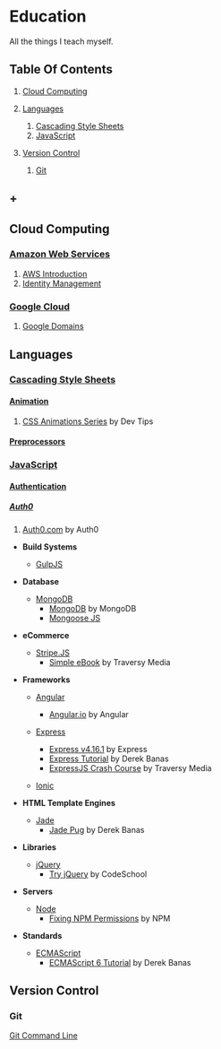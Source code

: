 # Education
All the things I teach myself.  





## Table Of Contents
1. [Cloud Computing](#cloud-computing)
1. [Languages](#languages)
    1. [Cascading Style Sheets](#cascading-style-sheets)
    1. [JavaScript](#javascript)

1. [Version Control](#version-control)
    1. [Git](#git)
## +






## Cloud Computing
### [Amazon Web Services](dir/cloud-computing/amazon-web-services)
1. [AWS Introduction](dir/)
1. [Identity Management](dir/)

### [Google Cloud](dir/cloud-computing)
1. [Google Domains](dir/)






## Languages
### [Cascading Style Sheets](dir/languages/css)
#### [Animation](dir/languages/css/animation)
1. [CSS Animations Series](dir/languages/css/animation/css-animations-series) by Dev Tips

#### [Preprocessors](dir/languages/css)






### [JavaScript](dir/languages/javascript)
#### [Authentication](dir/languages/authentication)
##### [Auth0](dir/languages/javascript/auth0)
1. [Auth0.com](dir/languages/javascript/auth0/auth0) by Auth0

  * **Build Systems**  
    * [GulpJS]()

  * **Database**  
    * [MongoDB](dir/languages/javascript/mongodb)
      * [MongoDB](dir/languages/javascript/mongodb/mongodb) by MongoDB
      * [Mongoose JS]()

  * **eCommerce**
    * [Stripe.JS](dir/languages/javascript/stripe)
      * [Simple eBook](dir/languages/javascript/simple-ebook) by Traversy Media

  * **Frameworks**
    * [Angular](dir/languages/javascript/angular)
      * [Angular.io](dir/languages/javascript/angular/angular-io) by Angular

    * [Express](dir/languages/javascript/express)
      * [Express v4.16.1](dir/languages/javascript/express/express_v4-16-1) by Express
      * [Express Tutorial](dir/languages/javascript/express/express-tutorial) by Derek Banas
      * [ExpressJS Crash Course](dir/languages/javascript/express/expressjs-crash-course) by Traversy Media

    * [Ionic](dir/languages/javascript/ionic)

  * **HTML Template Engines**
    * [Jade](dir/languages/javascript/jade)
      * [Jade Pug](dir/languages/javascript/jade/jade-pug) by Derek Banas

  * **Libraries**  
    * [jQuery](dir/languages/javascript/jquery)
      * [Try jQuery](dir/languages/javascript/jquery/try-jquery) by CodeSchool

  * **Servers**
    * [Node](dir/languages/javascript/node)
      * [Fixing NPM Permissions](dir/languages/javascript/node/fixing-npm-permissions) by NPM

  * **Standards**
    * [ECMAScript](dir/languages/javascript/ecmascript)
      * [ECMAScript 6 Tutorial](dir/languages/javascript/ecmascript/ecmascript-6-tutorial) by Derek Banas

## Version Control

### Git
[Git Command Line](dir/version-control/git)
